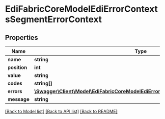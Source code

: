 # EdiFabricCoreModelEdiErrorContextsSegmentErrorContext

## Properties
Name | Type | Description | Notes
------------ | ------------- | ------------- | -------------
**name** | **string** |  | [optional] 
**position** | **int** |  | [optional] 
**value** | **string** |  | [optional] 
**codes** | **string[]** |  | [optional] 
**errors** | [**\Swagger\Client\Model\EdiFabricCoreModelEdiErrorContextsDataElementErrorContext[]**](EdiFabricCoreModelEdiErrorContextsDataElementErrorContext.md) |  | [optional] 
**message** | **string** |  | [optional] 

[[Back to Model list]](../README.md#documentation-for-models) [[Back to API list]](../README.md#documentation-for-api-endpoints) [[Back to README]](../README.md)


